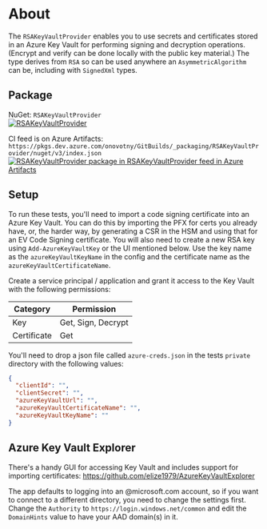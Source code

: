 # About
The `RSAKeyVaultProvider` enables you to use secrets and certificates stored in an 
Azure Key Vault for performing signing and decryption operations. (Encrypt and verify
can be done locally with the public key material.) The type derives from `RSA` so can
be used anywhere an `AsymmetricAlgorithm` can be, including with `SignedXml` types.

## Package
NuGet: `RSAKeyVaultProvider`<br />
[![RSAKeyVaultProvider](https://img.shields.io/nuget/v/RSAKeyVaultProvider.svg)](https://www.nuget.org/packages/RSAKeyVaultProvider)

CI feed is on Azure Artifacts:
`https://pkgs.dev.azure.com/onovotny/GitBuilds/_packaging/RSAKeyVaultProvider/nuget/v3/index.json` <br />
[![RSAKeyVaultProvider package in RSAKeyVaultProvider feed in Azure Artifacts](https://feeds.dev.azure.com/onovotny/96789f1c-e804-4671-be78-d063a4eced9b/_apis/public/Packaging/Feeds/4e903115-b002-444a-9696-85e1faf90bf8/Packages/dd0c51ea-6eeb-4872-a9dc-9083718d61d1/Badge)](https://dev.azure.com/onovotny/GitBuilds/_packaging?_a=package&feed=4e903115-b002-444a-9696-85e1faf90bf8&package=dd0c51ea-6eeb-4872-a9dc-9083718d61d1&preferRelease=true)

## Setup
To run these tests, you'll need to import a code signing certificate into an
Azure Key Vault. You can do this by importing the PFX for certs you already have,
or, the harder way, by generating a CSR in the HSM and using that for an EV Code
Signing certificate. You will also need to create a new RSA key using `Add-AzureKeyVaultKey` or
the UI mentioned below. Use the key name as the `azureKeyVaultKeyName` in the 
config and the certificate name as the `azureKeyVaultCertificateName`.

Create a service principal / application and grant it access to the Key Vault with the following 
permissions:

| Category | Permission |
| ----- | ---- |
| Key | Get, Sign, Decrypt |
| Certificate | Get |


You'll need to drop a json file called `azure-creds.json` in the tests `private` directory
with the following values:

```json
{
  "clientId": "",
  "clientSecret": "",
  "azureKeyVaultUrl": "",
  "azureKeyVaultCertificateName": "",
  "azureKeyVaultKeyName": "" 
}
```

## Azure Key Vault Explorer
There's a handy GUI for accessing Key Vault and includes support for importing certificates:
https://github.com/elize1979/AzureKeyVaultExplorer

The app defaults to logging into an @microsoft.com account, so if you want to connect to a 
different directory, you need to change the settings first. Change the `Authority` to `https://login.windows.net/common`
and edit the `DomainHints` value to have your AAD domain(s) in it.
